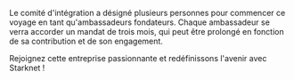 Le comité d'intégration a désigné plusieurs personnes pour commencer ce voyage en tant qu'ambassadeurs fondateurs. Chaque ambassadeur se verra accorder un mandat de trois mois, qui peut être prolongé en fonction de sa contribution et de son engagement. 

Rejoignez cette entreprise passionnante et redéfinissons l'avenir avec Starknet !